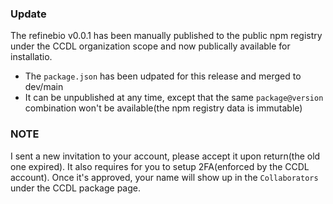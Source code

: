 ### Update

The refinebio v0.0.1 has been manually published to the public npm registry under the CCDL organization scope and now publically available for installatio.

- The `package.json` has been udpated for this release and merged to dev/main
- It can be unpublished at any time, except that the same `package@version` combination won't be available(the npm registry data is immutable)

### NOTE

I sent a new invitation to your account, please accept it upon return(the old one expired). It also requires for you to setup 2FA(enforced by the CCDL account). Once it's approved, your name will show up in the `Collaborators` under the CCDL package page.
